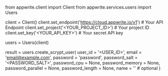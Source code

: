 from appwrite.client import Client
from appwrite.services.users import Users

client = Client()
client.set_endpoint('https://cloud.appwrite.io/v1') # Your API Endpoint
client.set_project('<YOUR_PROJECT_ID>') # Your project ID
client.set_key('<YOUR_API_KEY>') # Your secret API key

users = Users(client)

result = users.create_scrypt_user(
    user_id = '<USER_ID>',
    email = 'email@example.com',
    password = 'password',
    password_salt = '<PASSWORD_SALT>',
    password_cpu = None,
    password_memory = None,
    password_parallel = None,
    password_length = None,
    name = '<NAME>' # optional
)
